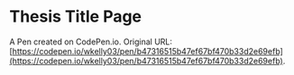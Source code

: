 # Thesis Title Page

A Pen created on CodePen.io. Original URL: [https://codepen.io/wkelly03/pen/b47316515b47ef67bf470b33d2e69efb](https://codepen.io/wkelly03/pen/b47316515b47ef67bf470b33d2e69efb).


